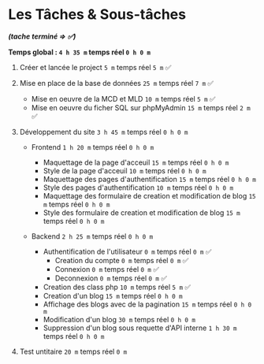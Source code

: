 # Les Tâches & Sous-tâches

**_(tache terminé => ✅)_**

**Temps global : `4 h 35 m` temps réel `0 h 0 m`**

1. Créer et lancée le project `5 m` temps réel `5 m` ✅

1. Mise en place de la base de données `25 m` temps réel `7 m` ✅

   - Mise en oeuvre de la MCD et MLD `10 m` temps réel `5 m` ✅
   - Mise en oeuvre du ficher SQL sur phpMyAdmin `15 m` temps réel `2 m` ✅

1. Développement du site `3 h 45 m` temps réel `0 h 0 m`

   - Frontend `1 h 20 m` temps réel `0 h 0 m`

     - Maquettage de la page d'acceuil `15 m` temps réel `0 h 0 m`
     - Style de la page d'acceuil `10 m` temps réel `0 h 0 m`
     - Maquettage des pages d'authentification `15 m` temps réel `0 h 0 m`
     - Style des pages d'authentification `10 m` temps réel `0 h 0 m`
     - Maquettage des formulaire de creation et modification de blog `15 m` temps réel `0 h 0 m`
     - Style des formulaire de creation et modification de blog `15 m` temps réel `0 h 0 m`

   - Backend `2 h 25 m` temps réel `0 h 0 m`

     - Authentification de l'utilisateur `0 m` temps réel `0 m` ✅
       - Creation du compte `0 m` temps réel `0 m` ✅
       - Connexion `0 m` temps réel `0 m` ✅
       - Deconnexion `0 m` temps réel `0 m` ✅
     - Creation des class php `10 m` temps réel `5 m` ✅
     - Creation d'un blog `15 m` temps réel `0 h 0 m`
     - Affichage des blogs avec de la pagination `15 m` temps réel `0 h 0 m`
     - Modification d'un blog `30 m` temps réel `0 h 0 m`
     - Suppression d'un blog sous requette d'API interne `1 h 30 m` temps réel `0 h 0 m`

1. Test untitaire `20 m` temps réel `0 m`

